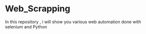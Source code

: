 # Web_Scrapping
In this repository , i will show you various web automation done with selenium and Python
